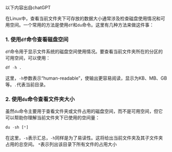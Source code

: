 <span class="notation">以下内容出自chatGPT</span>

在Linux中，查看当前文件夹下可存放的数据大小通常涉及检查磁盘使用情况和可用空间。一个常用的方法是使用`df`和`du`命令。这里有几种方法来做这件事：

### 1. 使用`df`命令查看磁盘空间

`df`命令用于显示文件系统的磁盘空间使用情况。要查看当前文件夹所在的分区的可用空间，可以使用：
```python
df -h .
```
这里，`-h`参数表示“human-readable”，使输出更容易阅读，显示为KB、MB、GB等。`.`代表当前目录。

### 2. 使用`du`命令查看文件夹大小

虽然`du`命令主要用于查看文件夹或文件占用的磁盘空间，而不是可用空间，但它可以帮助你理解当前文件夹下已使用的空间量：
```python
du -sh [*]
```
在这里，`-s`表示汇总，`-h`同样是为了易读性。这将给出当前文件夹及其子文件夹占用的总空间。
`*`表示列出该目录下所有文件的占用大小

